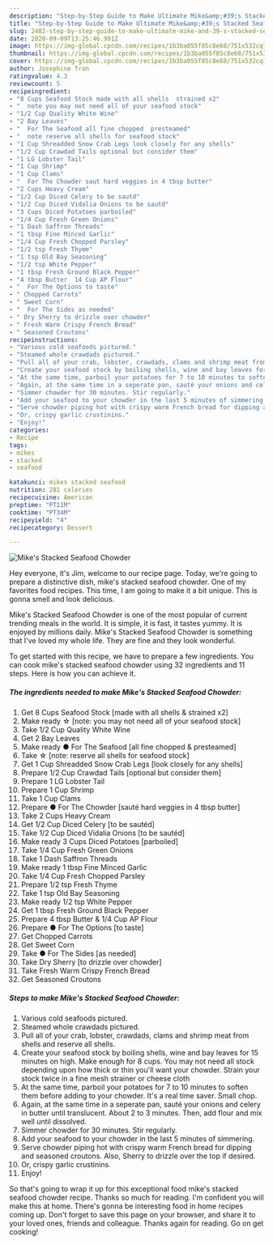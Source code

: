```yaml
---
description: "Step-by-Step Guide to Make Ultimate Mike&amp;#39;s Stacked Seafood Chowder"
title: "Step-by-Step Guide to Make Ultimate Mike&amp;#39;s Stacked Seafood Chowder"
slug: 2482-step-by-step-guide-to-make-ultimate-mike-and-39-s-stacked-seafood-chowder
date: 2020-09-09T13:25:46.991Z
image: https://img-global.cpcdn.com/recipes/1b3ba055f85c8e68/751x532cq70/mikes-stacked-seafood-chowder-recipe-main-photo.jpg
thumbnail: https://img-global.cpcdn.com/recipes/1b3ba055f85c8e68/751x532cq70/mikes-stacked-seafood-chowder-recipe-main-photo.jpg
cover: https://img-global.cpcdn.com/recipes/1b3ba055f85c8e68/751x532cq70/mikes-stacked-seafood-chowder-recipe-main-photo.jpg
author: Josephine Tran
ratingvalue: 4.3
reviewcount: 5
recipeingredient:
- "8 Cups Seafood Stock made with all shells  strained x2"
- "  note you may not need all of your seafood stock"
- "1/2 Cup Quality White Wine"
- "2 Bay Leaves"
- "  For The Seafood all fine chopped  presteamed"
- "  note reserve all shells for seafood stock"
- "1 Cup Shreadded Snow Crab Legs look closely for any shells"
- "1/2 Cup Crawdad Tails optional but consider them"
- "1 LG Lobster Tail"
- "1 Cup Shrimp"
- "1 Cup Clams"
- "  For The Chowder saut hard veggies in 4 tbsp butter"
- "2 Cups Heavy Cream"
- "1/2 Cup Diced Celery to be sautd"
- "1/2 Cup Diced Vidalia Onions to be sautd"
- "3 Cups Diced Potatoes parboiled"
- "1/4 Cup Fresh Green Onions"
- "1 Dash Saffron Threads"
- "1 tbsp Fine Minced Garlic"
- "1/4 Cup Fresh Chopped Parsley"
- "1/2 tsp Fresh Thyme"
- "1 tsp Old Bay Seasoning"
- "1/2 tsp White Pepper"
- "1 tbsp Fresh Ground Black Pepper"
- "4 tbsp Butter  14 Cup AP Flour"
- "  For The Options to taste"
- " Chopped Carrots"
- " Sweet Corn"
- "  For The Sides as needed"
- " Dry Sherry to drizzle over chowder"
- " Fresh Warm Crispy French Bread"
- " Seasoned Croutons"
recipeinstructions:
- "Various cold seafoods pictured."
- "Steamed whole crawdads pictured."
- "Pull all of your crab, lobster, crawdads, clams and shrimp meat from shells and reserve all shells."
- "Create your seafood stock by boiling shells, wine and bay leaves for 15 minutes on high. Make enough for 8 cups. You may not need all stock depending upon how thick or thin you&#39;ll want your chowder. Strain your stock twice in a fine mesh strainer or cheese cloth"
- "At the same time, parboil your potatoes for 7 to 10 minutes to soften them before adding to your chowder. It&#39;s a real time saver. Small chop."
- "Again, at the same time in a seperate pan, sauté your onions and celery in butter until translucent. About 2 to 3 minutes. Then, add flour and mix well until dissolved."
- "Simmer chowder for 30 minutes. Stir regularly."
- "Add your seafood to your chowder in the last 5 minutes of simmering."
- "Serve chowder piping hot with crispy warm French bread for dipping and seasoned croutons. Also, Sherry to drizzle over the top if desired."
- "Or, crispy garlic crustinins."
- "Enjoy!"
categories:
- Recipe
tags:
- mikes
- stacked
- seafood

katakunci: mikes stacked seafood 
nutrition: 281 calories
recipecuisine: American
preptime: "PT11M"
cooktime: "PT34M"
recipeyield: "4"
recipecategory: Dessert

---
```



![Mike&#39;s Stacked Seafood Chowder](https://img-global.cpcdn.com/recipes/1b3ba055f85c8e68/751x532cq70/mikes-stacked-seafood-chowder-recipe-main-photo.jpg)

Hey everyone, it's Jim, welcome to our recipe page. Today, we're going to prepare a distinctive dish, mike&#39;s stacked seafood chowder. One of my favorites food recipes. This time, I am going to make it a bit unique. This is gonna smell and look delicious.

Mike&#39;s Stacked Seafood Chowder is one of the most popular of current trending meals in the world. It is simple, it is fast, it tastes yummy. It is enjoyed by millions daily. Mike&#39;s Stacked Seafood Chowder is something that I've loved my whole life. They are fine and they look wonderful.




To get started with this recipe, we have to prepare a few ingredients. You can cook mike&#39;s stacked seafood chowder using 32 ingredients and 11 steps. Here is how you can achieve it.

<!--inarticleads1-->

##### The ingredients needed to make Mike&#39;s Stacked Seafood Chowder:

1. Get 8 Cups Seafood Stock [made with all shells &amp; strained x2]
1. Make ready  ☆ [note: you may not need all of your seafood stock]
1. Take 1/2 Cup Quality White Wine
1. Get 2 Bay Leaves
1. Make ready  ● For The Seafood [all fine chopped &amp; presteamed]
1. Take  ☆ [note: reserve all shells for seafood stock]
1. Get 1 Cup Shreadded Snow Crab Legs [look closely for any shells]
1. Prepare 1/2 Cup Crawdad Tails [optional but consider them]
1. Prepare 1 LG Lobster Tail
1. Prepare 1 Cup Shrimp
1. Take 1 Cup Clams
1. Prepare  ● For The Chowder [sauté hard veggies in 4 tbsp butter]
1. Take 2 Cups Heavy Cream
1. Get 1/2 Cup Diced Celery [to be sautéd]
1. Take 1/2 Cup Diced Vidalia Onions [to be sautéd]
1. Make ready 3 Cups Diced Potatoes [parboiled]
1. Take 1/4 Cup Fresh Green Onions
1. Take 1 Dash Saffron Threads
1. Make ready 1 tbsp Fine Minced Garlic
1. Take 1/4 Cup Fresh Chopped Parsley
1. Prepare 1/2 tsp Fresh Thyme
1. Take 1 tsp Old Bay Seasoning
1. Make ready 1/2 tsp White Pepper
1. Get 1 tbsp Fresh Ground Black Pepper
1. Prepare 4 tbsp Butter &amp; 1/4 Cup AP Flour
1. Prepare  ● For The Options [to taste]
1. Get  Chopped Carrots
1. Get  Sweet Corn
1. Take  ● For The Sides [as needed]
1. Take  Dry Sherry [to drizzle over chowder]
1. Take  Fresh Warm Crispy French Bread
1. Get  Seasoned Croutons




<!--inarticleads2-->

##### Steps to make Mike&#39;s Stacked Seafood Chowder:

1. Various cold seafoods pictured.
1. Steamed whole crawdads pictured.
1. Pull all of your crab, lobster, crawdads, clams and shrimp meat from shells and reserve all shells.
1. Create your seafood stock by boiling shells, wine and bay leaves for 15 minutes on high. Make enough for 8 cups. You may not need all stock depending upon how thick or thin you&#39;ll want your chowder. Strain your stock twice in a fine mesh strainer or cheese cloth
1. At the same time, parboil your potatoes for 7 to 10 minutes to soften them before adding to your chowder. It&#39;s a real time saver. Small chop.
1. Again, at the same time in a seperate pan, sauté your onions and celery in butter until translucent. About 2 to 3 minutes. Then, add flour and mix well until dissolved.
1. Simmer chowder for 30 minutes. Stir regularly.
1. Add your seafood to your chowder in the last 5 minutes of simmering.
1. Serve chowder piping hot with crispy warm French bread for dipping and seasoned croutons. Also, Sherry to drizzle over the top if desired.
1. Or, crispy garlic crustinins.
1. Enjoy!




So that's going to wrap it up for this exceptional food mike&#39;s stacked seafood chowder recipe. Thanks so much for reading. I'm confident you will make this at home. There's gonna be interesting food in home recipes coming up. Don't forget to save this page on your browser, and share it to your loved ones, friends and colleague. Thanks again for reading. Go on get cooking!
